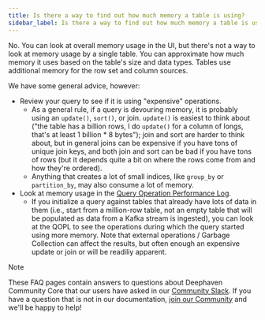 ```yaml
---
title: Is there a way to find out how much memory a table is using?
sidebar_label: Is there a way to find out how much memory a table is using?
---
```


No. You can look at overall memory usage in the UI, but there's not a way to look at memory usage by a single table. You can approximate how much memory it uses based on the table's size and data types. Tables use additional memory for the row set and column sources.

We have some general advice, however:

- Review your query to see if it is using "expensive" operations.
  - As a general rule, if a query is devouring memory, it is probably using an `update()`, `sort()`, or join. `update()` is easiest to think about ("the table has a billion rows, I do `update()` for a column of longs, that's at least 1 billion \* 8 bytes"); join and sort are harder to think about, but in general joins can be expensive if you have tons of unique join keys, and both join and sort can be bad if you have tons of rows (but it depends quite a bit on where the rows come from and how they're ordered).
  - Anything that creates a lot of small indices, like `group_by` or `partition_by`, may also consume a lot of memory.
- Look at memory usage in the [Query Operation Performance Log](../../how-to-guides/performance-tables.md#query-operation-performance-log).
  - If you initialize a query against tables that already have lots of data in them (i.e., start from a million-row table, not an empty table that will be populated as data from a Kafka stream is ingested), you can look at the QOPL to see the operations during which the query started using more memory. Note that external operations / Garbage Collection can affect the results, but often enough an expensive update or join or will be readiliy apparent.

> [!NOTE]
> These FAQ pages contain answers to questions about Deephaven Community Core that our users have asked in our [Community Slack](/slack). If you have a question that is not in our documentation, [join our Community](/slack) and we'll be happy to help!
